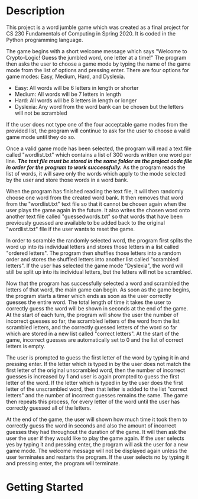# Description #
This project is a word jumble game which was created as a final project for CS 230 Fundamentals of Computing in Spring 2020. It is coded in the Python programming language.

The game begins with a short welcome message which says "Welcome to Crypto-Logic! Guess the jumbled word, one letter at a time!" The program then asks the user to choose a game mode by typing the name of the game mode from the list of options and pressing enter. There are four options for game modes: Easy, Medium, Hard, and Dyslexia.
* Easy: All words will be 6 letters in length or shorter
* Medium: All words will be 7 letters in length
* Hard: All words will be 8 letters in length or longer
* Dyslexia: Any word from the word bank can be chosen but the letters will not be scrambled

If the user does not type one of the four acceptable game modes from the provided list, the program will continue to ask for the user to choose a valid game mode until they do so.

Once a valid game mode has been selected, the program will read a text file called "wordlist.txt" which contains a list of 300 words written one word per line. ***The text file must be stored in the same folder as the project code file in order for the program to work successfully.*** As the program reads the list of words, it will save only the words which apply to the mode selected by the user and store those words in a word bank.

When the program has finished reading the text file, it will then randomly choose one word from the created word bank. It then removes that word from the "wordlist.txt" text file so that it cannot be chosen again when the user plays the game again in the future. It also writes the chosen word onto another text file called "guessedwords.txt" so that words that have been previously guessed are available to be added back to the original "wordlist.txt" file if the user wants to reset the game.

In order to scramble the randomly selected word, the program first splits the word up into its individual letters and stores those letters in a list called "ordered letters". The program then shuffles those letters into a random order and stores the shuffled letters into another list called "scrambled letters". If the user has selected the game mode "Dyslexia", the word will still be split up into its individual letters, but the letters will not be scrambled.

Now that the program has successfully selected a word and scrambled the letters of that word, the main game can begin. As soon as the game begins, the program starts a timer which ends as soon as the user correctly guesses the entire word. The total length of time it takes the user to correctly guess the word will be shown in seconds at the end of the game. At the start of each turn, the program will show the user the number of incorrect guesses so far, the scrambled letters of the word from the list scrambled letters, and the correctly guessed letters of the word so far which are stored in a new list called "correct letters". At the start of the game, incorrect guesses are automatically set to 0 and the list of correct letters is empty.

The user is prompted to guess the first letter of the word by typing it in and pressing enter. If the letter which is typed in by the user does not match the first letter of the original unscrambled word, then the number of incorrect guesses is increased by 1 and user is again prompted to guess the first letter of the word. If the letter which is typed in by the user does the first letter of the unscrambled word, then that letter is added to the list "correct letters" and the number of incorrect guesses remains the same. The game then repeats this process, for every letter of the word until the user has correctly guessed all of the letters.

At the end of the game, the user will shown how much time it took them to correctly guess the word in seconds and also the amount of incorrect guesses they had throughout the duration of the game. It will then ask the user the user if they would like to play the game again. If the user selects yes by typing it and pressing enter, the program will ask the user for a new game mode. The welcome message will not be displayed again unless the user terminates and restarts the program. If the user selects no by typing it and pressing enter, the program will terminate.

# Getting Started #
